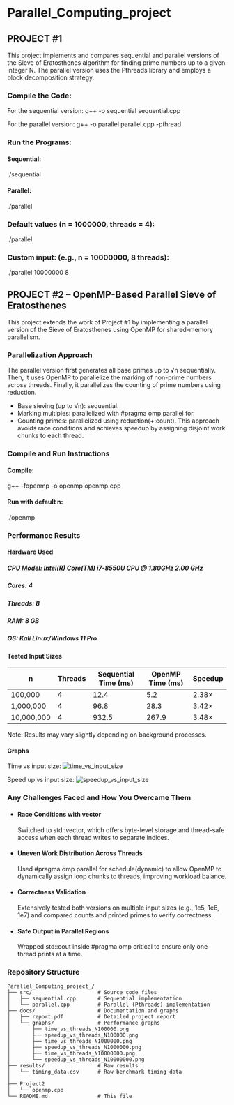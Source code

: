 # Parallel_Computing_project

## PROJECT #1 
This project implements and compares sequential and parallel versions of the Sieve of Eratosthenes algorithm for finding prime numbers up to a given integer N.
The parallel version uses the Pthreads library and employs a block decomposition strategy.

### Compile the Code:
For the sequential version:
g++ -o sequential sequential.cpp 

For the parallel version:
g++ -o parallel parallel.cpp -pthread

### Run the Programs:
#### Sequential:
./sequential

#### Parallel:
./parallel

### Default values (n = 1000000, threads = 4):
./parallel

### Custom input: (e.g., n = 10000000, 8 threads):
 ./parallel 10000000 8

## PROJECT #2 – OpenMP-Based Parallel Sieve of Eratosthenes
This project extends the work of Project #1 by implementing a parallel version of the Sieve of Eratosthenes using OpenMP for shared-memory parallelism.
###  Parallelization Approach
The parallel version first generates all base primes up to √n sequentially. Then, it uses OpenMP to parallelize the marking of non-prime numbers across threads. Finally, it parallelizes the counting of prime numbers using reduction.
-  Base sieving (up to √n): sequential.
-  Marking multiples: parallelized with #pragma omp parallel for.
-  Counting primes: parallelized using reduction(+:count).
This approach avoids race conditions and achieves speedup by assigning disjoint work chunks to each thread.

### Compile and Run Instructions
#### Compile: 
g++ -fopenmp -o openmp openmp.cpp

#### Run with default n:
./openmp

### Performance Results
#### Hardware Used
##### CPU Model: Intel(R) Core(TM) i7-8550U CPU @ 1.80GHz   2.00 GHz
##### Cores: 4
##### Threads: 8 
##### RAM: 8 GB
##### OS: Kali Linux/Windows 11 Pro 

####  Tested Input Sizes
| n          | Threads | Sequential Time (ms) | OpenMP Time (ms) | Speedup |
| ---------- | ------- | -------------------- | ---------------- | ------- |
| 100,000    | 4       | 12.4                 | 5.2              | 2.38×   |
| 1,000,000  | 4       | 96.8                 | 28.3             | 3.42×   |
| 10,000,000 | 4       | 932.5                | 267.9            | 3.48×   |

 Note: Results may vary slightly depending on background processes.
 
 #### Graphs
 Time vs input size: 
 ![time_vs_input_size](https://github.com/user-attachments/assets/5ddb151f-b0f7-499b-bf60-06608eb00f7f)

 Speed up vs input size: 
 ![speedup_vs_input_size](https://github.com/user-attachments/assets/3734caf3-168c-4c1e-baae-2295e18b45b9)

### Any Challenges Faced and How You Overcame Them
- #### Race Conditions with vector<bool>
  Switched to std::vector<char>, which offers byte-level storage and thread-safe access when each thread writes to separate indices.
- #### Uneven Work Distribution Across Threads
  Used #pragma omp parallel for schedule(dynamic) to allow OpenMP to dynamically assign loop chunks to threads, improving workload balance.
- #### Correctness Validation
  Extensively tested both versions on multiple input sizes (e.g., 1e5, 1e6, 1e7) and compared counts and printed primes to verify correctness.
- #### Safe Output in Parallel Regions
  Wrapped std::cout inside #pragma omp critical to ensure only one thread prints at a time.
  

 


 ### Repository Structure

```
Parallel_Computing_project_/
├── src/                     # Source code files
│   ├── sequential.cpp       # Sequential implementation
│   └── parallel.cpp         # Parallel (Pthreads) implementation
├── docs/                    # Documentation and graphs
│   ├── report.pdf           # Detailed project report
│   └── graphs/              # Performance graphs
│       ├── time_vs_threads_N100000.png
│       ├── speedup_vs_threads_N100000.png
│       ├── time_vs_threads_N1000000.png
│       ├── speedup_vs_threads_N1000000.png
│       ├── time_vs_threads_N10000000.png
│       └── speedup_vs_threads_N10000000.png
├── results/                 # Raw results 
│   └── timing_data.csv      # Raw benchmark timing data
│
├── Project2
│   └── openmp.cpp
└── README.md                # This file
```
